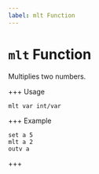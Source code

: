 ```yaml
---
label: mlt Function
---
```


# `mlt` Function

Multiplies two numbers.

+++ Usage
```
mlt var int/var
```
+++ Example
```
set a 5
mlt a 2
outv a
```
+++
